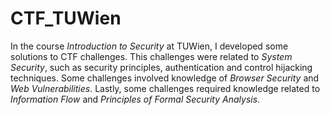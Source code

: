 # CTF_TUWien

In the course _Introduction to Security_ at TUWien, I developed some solutions to CTF challenges. This challenges were related to _System Security_, such as security principles, authentication and control hijacking techniques. Some challenges involved knowledge of _Browser Security_ and _Web Vulnerabilities_. Lastly, some challenges required knowledge related to _Information Flow_ and _Principles of Formal Security Analysis_.
